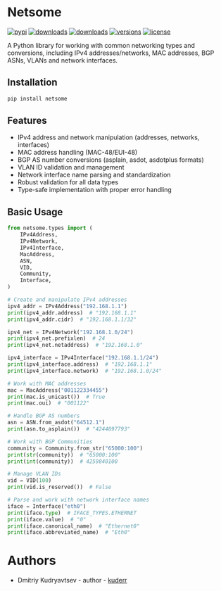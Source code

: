 # Netsome

[![pypi](https://img.shields.io/pypi/v/netsome.svg)](https://pypi.org/project/netsome/)
[![downloads](https://static.pepy.tech/badge/netsome)](https://www.pepy.tech/projects/netsome)
[![downloads](https://static.pepy.tech/badge/netsome/month)](https://www.pepy.tech/projects/netsome)
[![versions](https://img.shields.io/pypi/pyversions/netsome.svg)](https://github.com/kuderr/netsome)
[![license](https://img.shields.io/github/license/kuderr/netsome.svg)](https://github.com/kuderr/netsome/blob/master/LICENSE)

A Python library for working with common networking types and conversions, including IPv4 addresses/networks, MAC addresses, BGP ASNs, VLANs and network interfaces.

## Installation

```bash
pip install netsome
```

## Features

- IPv4 address and network manipulation (addresses, networks, interfaces)
- MAC address handling (MAC-48/EUI-48)
- BGP AS number conversions (asplain, asdot, asdotplus formats)
- VLAN ID validation and management
- Network interface name parsing and standardization
- Robust validation for all data types
- Type-safe implementation with proper error handling

## Basic Usage

```python
from netsome.types import (
    IPv4Address,
    IPv4Network,
    IPv4Interface,
    MacAddress,
    ASN,
    VID,
    Community,
    Interface,
)

# Create and manipulate IPv4 addresses
ipv4_addr = IPv4Address("192.168.1.1")
print(ipv4_addr.address)  # "192.168.1.1"
print(ipv4_addr.cidr)  # "192.168.1.1/32"

ipv4_net = IPv4Network("192.168.1.0/24")
print(ipv4_net.prefixlen)  # 24
print(ipv4_net.netaddress)  # "192.168.1.0"

ipv4_interface = IPv4Interface("192.168.1.1/24")
print(ipv4_interface.address)  # "192.168.1.1"
print(ipv4_interface.network)  # "192.168.1.0/24"

# Work with MAC addresses
mac = MacAddress("001122334455")
print(mac.is_unicast())  # True
print(mac.oui)  # "001122"

# Handle BGP AS numbers
asn = ASN.from_asdot("64512.1")
print(asn.to_asplain())  # "4244897793"

# Work with BGP Communities
community = Community.from_str("65000:100")
print(str(community))  # "65000:100"
print(int(community))  # 4259840100

# Manage VLAN IDs
vid = VID(100)
print(vid.is_reserved())  # False

# Parse and work with network interface names
iface = Interface("eth0")
print(iface.type)  # IFACE_TYPES.ETHERNET
print(iface.value)  # "0"
print(iface.canonical_name)  # "Ethernet0"
print(iface.abbreviated_name)  # "Eth0"
```

# Authors

- Dmitriy Kudryavtsev - author - [kuderr](https://github.com/kuderr)
